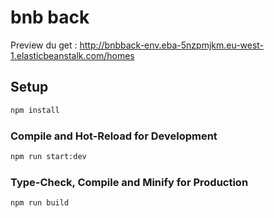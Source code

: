 # bnb back

Preview du get : http://bnbback-env.eba-5nzpmjkm.eu-west-1.elasticbeanstalk.com/homes

## Setup

```sh
npm install
```

### Compile and Hot-Reload for Development

```sh
npm run start:dev
```

### Type-Check, Compile and Minify for Production

```sh
npm run build
```
